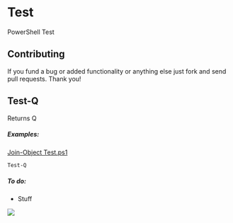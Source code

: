 # Test
PowerShell Test

## Contributing
If you fund a bug or added functionality or anything else just fork and send pull requests. Thank you!

## Test-Q
Returns Q

##### Examples:
[Join-Object Test.ps1](https://github.com/ili101/Tests/blob/master/Examples/Test-Q.Examples.ps1)
```PowerShell
Test-Q
```

##### To do:
* Stuff

![](https://raw.githubusercontent.com/ili101/Tests/master/Examples/Example1.png)